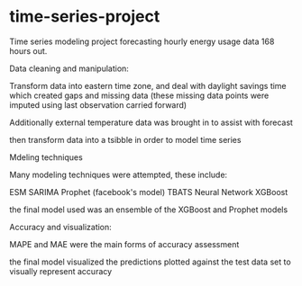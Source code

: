 # time-series-project
Time series modeling project forecasting hourly energy usage data 168 hours out. 


Data cleaning and manipulation:

Transform data into eastern time zone, and deal with daylight savings time which created gaps and missing data (these missing 
data points were imputed using last observation carried forward)

Additionally external temperature data was brought in to assist with forecast 

then transform data into a tsibble in order to model time series 



Mdeling techniques

Many modeling techniques were attempted, these include:

ESM 
SARIMA 
Prophet (facebook's model)
TBATS
Neural Network
XGBoost 

the final model used was an ensemble of the XGBoost and Prophet models 


Accuracy and visualization:

MAPE and MAE were the main forms of accuracy assessment 

the final model visualized the predictions plotted against the test data set to visually represent accuracy 


